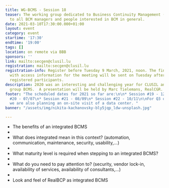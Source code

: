 ```yaml
---
title: WG-BCMS - Session 18
teaser: The working group dedicated to Business Continuity Management (BCMS) is addressed
  to all BCM managers and people interested in BCM in general.
date: 2021-03-10T17:30:00.000+01:00
layout: event
category: event
startime: '17:30'
endtime: '19:00'
tags: []
location: on remote via BBB
sponsors: ''
link: mailto:secgen@clusil.lu
registration: mailto:secgen@clusil.lu
registration-info: Register before Tuesday 9 March, 2021, noon. The final confirmation
  with access information for the meeting will be sent on Tuesday afternoon to all
  registered participants.
description: 2020 was an interesting and challenging year for CLUSIL and our working
  group BCMS.  A presentation will be held by Marc Tielemans, RealCGR.
footer: "The scheduled dates for 2021 so far are:\n\n* Session #19 - 12/05\n* Session
  #20 - 07/07\n* Session #21 - 08/09\n* Session #22 - 10/11\n\nFor Q3 or Q4, 2021
  we are also planning an on-site visit of a data center. "
banner: "/assets/img/nikita-kachanovsky-bly5jqp_ldw-unsplash.jpg"

---
```

* The benefits of an integrated BCMS
* 
* What does integrated mean in this context? (automation, communication, maintenance, security, usability,...)
* 
* What maturity level is required when stepping to an integrated BCMS?
* 
* What do you need to pay attention to? (security, vendor lock-in, availability of services, availability of consultants,...)
* 
* Look and feel of RealBCP as integrated BCMS